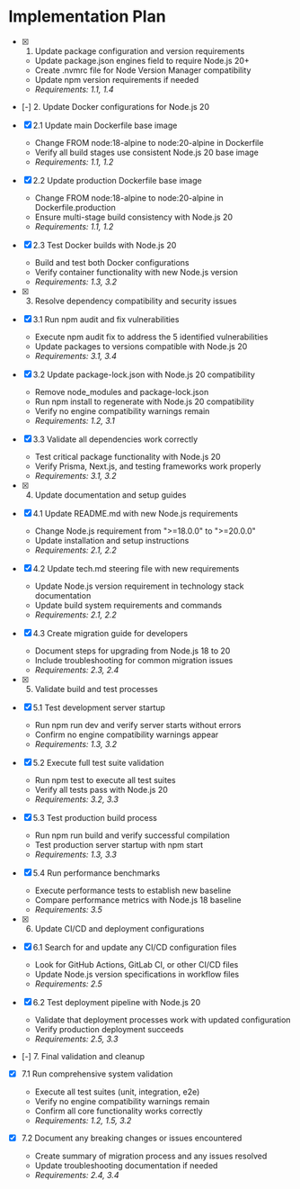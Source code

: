 # Implementation Plan

- [x] 1. Update package configuration and version requirements
  - Update package.json engines field to require Node.js 20+
  - Create .nvmrc file for Node Version Manager compatibility
  - Update npm version requirements if needed
  - _Requirements: 1.1, 1.4_

- [-] 2. Update Docker configurations for Node.js 20
- [x] 2.1 Update main Dockerfile base image
  - Change FROM node:18-alpine to node:20-alpine in Dockerfile
  - Verify all build stages use consistent Node.js 20 base image
  - _Requirements: 1.1, 1.2_

- [x] 2.2 Update production Dockerfile base image
  - Change FROM node:18-alpine to node:20-alpine in Dockerfile.production
  - Ensure multi-stage build consistency with Node.js 20
  - _Requirements: 1.1, 1.2_

- [x] 2.3 Test Docker builds with Node.js 20
  - Build and test both Docker configurations
  - Verify container functionality with new Node.js version
  - _Requirements: 1.3, 3.2_

- [x] 3. Resolve dependency compatibility and security issues
- [x] 3.1 Run npm audit and fix vulnerabilities
  - Execute npm audit fix to address the 5 identified vulnerabilities
  - Update packages to versions compatible with Node.js 20
  - _Requirements: 3.1, 3.4_

- [x] 3.2 Update package-lock.json with Node.js 20 compatibility
  - Remove node_modules and package-lock.json
  - Run npm install to regenerate with Node.js 20 compatibility
  - Verify no engine compatibility warnings remain
  - _Requirements: 1.2, 3.1_

- [x] 3.3 Validate all dependencies work correctly
  - Test critical package functionality with Node.js 20
  - Verify Prisma, Next.js, and testing frameworks work properly
  - _Requirements: 3.1, 3.2_

- [x] 4. Update documentation and setup guides
- [x] 4.1 Update README.md with new Node.js requirements
  - Change Node.js requirement from ">=18.0.0" to ">=20.0.0"
  - Update installation and setup instructions
  - _Requirements: 2.1, 2.2_

- [x] 4.2 Update tech.md steering file with new requirements
  - Update Node.js version requirement in technology stack documentation
  - Update build system requirements and commands
  - _Requirements: 2.1, 2.2_

- [x] 4.3 Create migration guide for developers
  - Document steps for upgrading from Node.js 18 to 20
  - Include troubleshooting for common migration issues
  - _Requirements: 2.3, 2.4_

- [x] 5. Validate build and test processes
- [x] 5.1 Test development server startup
  - Run npm run dev and verify server starts without errors
  - Confirm no engine compatibility warnings appear
  - _Requirements: 1.3, 3.2_

- [x] 5.2 Execute full test suite validation
  - Run npm test to execute all test suites
  - Verify all tests pass with Node.js 20
  - _Requirements: 3.2, 3.3_

- [x] 5.3 Test production build process
  - Run npm run build and verify successful compilation
  - Test production server startup with npm start
  - _Requirements: 1.3, 3.3_

- [x] 5.4 Run performance benchmarks
  - Execute performance tests to establish new baseline
  - Compare performance metrics with Node.js 18 baseline
  - _Requirements: 3.5_

- [x] 6. Update CI/CD and deployment configurations
- [x] 6.1 Search for and update any CI/CD configuration files
  - Look for GitHub Actions, GitLab CI, or other CI/CD files
  - Update Node.js version specifications in workflow files
  - _Requirements: 2.5_

- [x] 6.2 Test deployment pipeline with Node.js 20
  - Validate that deployment processes work with updated configuration
  - Verify production deployment succeeds
  - _Requirements: 2.5, 3.3_

- [-] 7. Final validation and cleanup
- [x] 7.1 Run comprehensive system validation
  - Execute all test suites (unit, integration, e2e)
  - Verify no engine compatibility warnings remain
  - Confirm all core functionality works correctly
  - _Requirements: 1.2, 1.5, 3.2_

- [x] 7.2 Document any breaking changes or issues encountered
  - Create summary of migration process and any issues resolved
  - Update troubleshooting documentation if needed
  - _Requirements: 2.4, 3.4_